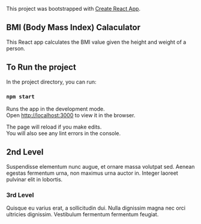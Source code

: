 This project was bootstrapped with [Create React App](https://github.com/facebook/create-react-app).

## BMI (Body Mass Index) Calaculator

This React app calculates the BMI value given the height and weight of a person.


## To Run the project

In the project directory, you can run:

### `npm start`

Runs the app in the development mode.<br />
Open [http://localhost:3000](http://localhost:3000) to view it in the browser.

The page will reload if you make edits.<br />
You will also see any lint errors in the console.


## 2nd Level

Suspendisse elementum nunc augue, et ornare massa volutpat sed. Aenean egestas fermentum urna, non maximus urna auctor in. Integer laoreet pulvinar elit in lobortis. 

### 3rd Level

Quisque eu varius erat, a sollicitudin dui. Nulla dignissim magna nec orci ultricies dignissim. Vestibulum fermentum fermentum feugiat.


